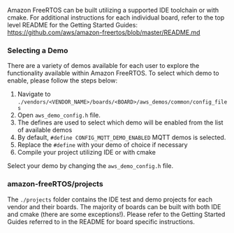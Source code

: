 Amazon FreeRTOS can be built utilizing a supported IDE toolchain or with cmake.  For additional instructions for each individual board, refer to the top level README for the Getting Started Guides: https://github.com/aws/amazon-freertos/blob/master/README.md


### Selecting a Demo

There are a variety of demos available for each user to explore the functionality available within Amazon FreeRTOS.  To select which demo to enable, please follow the steps below:

1. Navigate to  ```./vendors/<VENDOR_NAME>/boards/<BOARD>/aws_demos/common/config_files```  
2. Open ```aws_demo_config.h``` file. 
3. The defines are used to select which demo will be enabled from the list of available demos
4. By default, ```#define CONFIG_MQTT_DEMO_ENABLED``` MQTT demos is selected. 
5. Replace the ```#define``` with your demo of choice if necessary
6. Compile your project utilizing IDE or with cmake

Select your demo by changing the ```aws_demo_config.h``` file. 


### amazon-freeRTOS/projects

The ```./projects``` folder contains the IDE test and demo projects for each vendor and their boards.  The majority of boards can be built with both IDE and cmake (there are some exceptions!).  Please refer to the Getting Started Guides referred to in the README for board specific instructions.  
